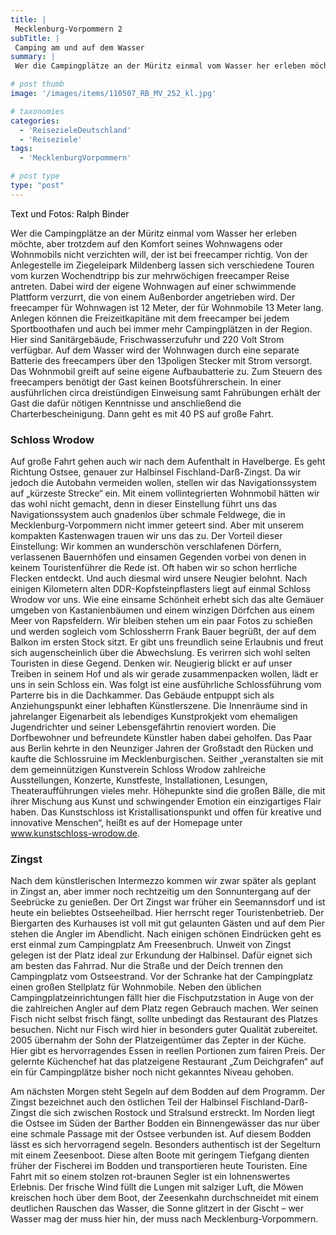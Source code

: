 ```yaml
---
title: |
 Mecklenburg-Vorpommern 2
subTitle: |
 Camping am und auf dem Wasser
summary: |
 Wer die Campingplätze an der Müritz einmal vom Wasser her erleben möchte, aber trotzdem auf den Komfort seines Wohnwagens oder Wohnmobils nicht verzichten will, der ist bei freecamper richtig. Von der Anlegestelle im Ziegeleipark Mildenberg lassen sich verschiedene Touren vom kurzen Wochendtripp bis

# post thumb
image: '/images/items/110507_RB_MV_252_kl.jpg'

# taxonomies
categories: 
  - 'ReisezieleDeutschland'
  - 'Reiseziele'
tags:
  - 'MecklenburgVorpommern'

# post type
type: "post"
---
```


<span style="color: rgb(0, 0, 0);">Text und Fotos: Ralph Binder</span>

Wer die Campingplätze an der Müritz einmal vom Wasser her erleben möchte, aber trotzdem auf den Komfort seines Wohnwagens oder Wohnmobils nicht verzichten will, der ist bei freecamper richtig. Von der Anlegestelle im Ziegeleipark Mildenberg lassen sich verschiedene Touren vom kurzen Wochendtripp bis zur mehrwöchigen freecamper Reise antreten. Dabei wird der eigene Wohnwagen auf einer schwimmende Plattform verzurrt, die von einem Außenborder angetrieben wird. Der freecamper für Wohnwagen ist 12 Meter, der für Wohnmobile 13 Meter lang. Anlegen können die Freizeitkapitäne mit dem freecamper bei jedem Sportboothafen und auch bei immer mehr Campingplätzen in der Region. Hier sind Sanitärgebäude, Frischwasserzufuhr und 220 Volt Strom verfügbar. Auf dem Wasser wird der Wohnwagen durch eine separate Batterie des freecampers über den 13poligen Stecker mit Strom versorgt. Das Wohnmobil greift auf seine eigene Aufbaubatterie zu. Zum Steuern des freecampers benötigt der Gast keinen Bootsführerschein. In einer ausführlichen circa dreistündigen Einweisung samt Fahrübungen erhält der Gast die dafür nötigen Kenntnisse und anschließend die Charterbescheinigung. Dann geht es mit 40 PS auf große Fahrt.  

### Schloss Wrodow

Auf große Fahrt gehen auch wir nach dem Aufenthalt in Havelberge. Es geht Richtung Ostsee, genauer zur Halbinsel Fischland-Darß-Zingst. Da wir jedoch die Autobahn vermeiden wollen, stellen wir das Navigationssystem auf „kürzeste Strecke“ ein. Mit einem vollintegrierten Wohnmobil hätten wir das wohl nicht gemacht, denn in dieser Einstellung führt uns das Navigationssystem auch gnadenlos über schmale Feldwege, die in Mecklenburg-Vorpommern nicht immer geteert sind. Aber mit unserem kompakten Kastenwagen trauen wir uns das zu. Der Vorteil dieser Einstellung: Wir kommen an wunderschön verschlafenen Dörfern, verlassenen Bauernhöfen und einsamen Gegenden vorbei von denen in keinem Touristenführer die Rede ist. Oft haben wir so schon herrliche Flecken entdeckt. Und auch diesmal wird unsere Neugier belohnt. Nach einigen Kilometern alten DDR-Kopfsteinpflasters liegt auf einmal Schloss Wrodow vor uns. Wie eine einsame Schönheit erhebt sich das alte Gemäuer umgeben von Kastanienbäumen und einem winzigen Dörfchen aus einem Meer von Rapsfeldern. Wir bleiben stehen um ein paar Fotos zu schießen und werden sogleich vom Schlossherrn Frank Bauer begrüßt, der auf dem Balkon im ersten Stock sitzt. Er gibt uns freundlich seine Erlaubnis und freut sich augenscheinlich über die Abwechslung. Es verirren sich wohl selten Touristen in diese Gegend. Denken wir. Neugierig blickt er auf unser Treiben in seinem Hof und als wir gerade zusammenpacken wollen, lädt er uns in sein Schloss ein. Was folgt ist eine ausführliche Schlossführung vom Parterre bis in die Dachkammer. Das Gebäude entpuppt sich als Anziehungspunkt einer lebhaften Künstlerszene. Die Innenräume sind in jahrelanger Eigenarbeit als lebendiges Kunstprokjekt vom ehemaligen Jugendrichter und seiner Lebensgefährtin renoviert worden. Die Dorfbewohner und befreundete Künstler haben dabei geholfen. Das Paar aus Berlin kehrte in den Neunziger Jahren der Großstadt den Rücken und kaufte die Schlossruine im Mecklenburgischen. Seither „veranstalten sie mit dem gemeinnützigen Kunstverein Schloss Wrodow zahlreiche Ausstellungen, Konzerte, Kunstfeste, Installationen, Lesungen, Theateraufführungen vieles mehr. Höhepunkte sind die großen Bälle, die mit ihrer Mischung aus Kunst und schwingender Emotion ein einzigartiges Flair haben. Das Kunstschloss ist Kristallisationspunkt und offen für kreative und innovative Menschen“, heißt es auf der Homepage unter www.kunstschloss-wrodow.de.  

### Zingst

Nach dem künstlerischen Intermezzo kommen wir zwar später als geplant in Zingst an, aber immer noch rechtzeitig um den Sonnuntergang auf der Seebrücke zu genießen. Der Ort Zingst war früher ein Seemannsdorf und ist heute ein beliebtes Ostseeheilbad. Hier herrscht reger Touristenbetrieb. Der Biergarten des Kurhauses ist voll mit gut gelaunten Gästen und auf dem Pier stehen die Angler im Abendlicht. Nach einigen schönen Eindrücken geht es erst einmal zum Campingplatz Am Freesenbruch. Unweit von Zingst gelegen ist der Platz ideal zur Erkundung der Halbinsel. Dafür eignet sich am besten das Fahrrad. Nur die Straße und der Deich trennen den Campingplatz vom Ostseestrand. Vor der Schranke hat der Campingplatz einen großen Stellplatz für Wohnmobile. Neben den üblichen Campingplatzeinrichtungen fällt hier die Fischputzstation in Auge von der die zahlreichen Angler auf dem Platz regen Gebrauch machen. Wer seinen Fisch nicht selbst frisch fängt, sollte unbedingt das Restaurant des Platzes besuchen. Nicht nur Fisch wird hier in besonders guter Qualität zubereitet. 2005 übernahm der Sohn der Platzeigentümer das Zepter in der Küche. Hier gibt es hervorragendes Essen in reellen Portionen zum fairen Preis. Der gelernte Küchenchef hat das platzeigene Restaurant „Zum Deichgrafen“ auf ein für Campingplätze bisher noch nicht gekanntes Niveau gehoben.  

 Am nächsten Morgen steht Segeln auf dem Bodden auf dem Programm. Der Zingst bezeichnet auch den östlichen Teil der Halbinsel Fischland-Darß-Zingst die sich zwischen Rostock und Stralsund erstreckt. Im Norden liegt die Ostsee im Süden der Barther Bodden ein Binnengewässer das nur über eine schmale Passage mit der Ostsee verbunden ist. Auf diesem Bodden lässt es sich hervorragend segeln. Besonders authentisch ist der Segelturn mit einem Zeesenboot. Diese alten Boote mit geringem Tiefgang dienten früher der Fischerei im Bodden und transportieren heute Touristen. Eine Fahrt mit so einem stolzen rot-braunen Segler ist ein lohnenswertes Erlebnis. Der frische Wind füllt die Lungen mit salziger Luft, die Möwen kreischen hoch über dem Boot, der Zeesenkahn durchschneidet mit einem deutlichen Rauschen das Wasser, die Sonne glitzert in der Gischt – wer Wasser mag der muss hier hin, der muss nach Mecklenburg-Vorpommern.